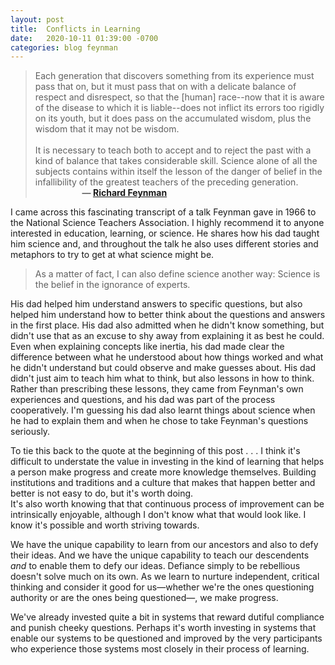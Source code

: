 ```yaml
---
layout: post
title:  Conflicts in Learning
date:   2020-10-11 01:39:00 -0700
categories: blog feynman
---
```


>Each generation that discovers something from its experience must pass that on, but it must pass that on with a delicate balance of respect and disrespect, so that the [human] race--now that it is aware of the disease to which it is liable--does not inflict its errors too rigidly on its youth, but it does pass on the accumulated wisdom, plus the wisdom that it may not be wisdom.
<br><br>
It is necessary to teach both to accept and to reject the past with a kind of balance that takes considerable skill. Science alone of all the subjects contains within itself the lesson of the danger of belief in the infallibility of the greatest teachers of the preceding generation. <br>
&nbsp;&nbsp;&nbsp;&nbsp;&nbsp;&nbsp;&nbsp;&nbsp;&nbsp;&nbsp;&nbsp;&nbsp;&nbsp;&nbsp;&nbsp;&nbsp;&nbsp;&nbsp;&nbsp;__&mdash; [Richard Feynman](http://www.fotuva.org/online/frameload.htm?/online/science.htm 'What is Science? - 1966')__


I came across this fascinating transcript of a talk Feynman gave in 1966 to the National Science Teachers Association. I highly recommend it to anyone interested in education, learning, or science. He shares how his dad taught him science and, and throughout the talk he also uses different stories and metaphors to try to get at what science might be. 

> As a matter of fact, I can also define science another way: Science is the belief in the ignorance of experts.

His dad helped him understand answers to specific questions, but also helped him understand how to better think about the questions and answers in the first place. His dad also admitted when he didn't know something, but didn't use that as an excuse to shy away from explaining it as best he could. Even when explaining concepts like inertia, his dad made clear the difference between what he understood about how things worked and what he didn't understand but could observe and make guesses about. His dad didn't just aim to teach him what to think, but also lessons in how to think. Rather than prescribing these lessons, they came from Feynman's own experiences and questions, and his dad was part of the process cooperatively. I'm guessing his dad also learnt things about science when he had to explain them and when he chose to take Feynman's questions seriously. 


To tie this back to the quote at the beginning of this post . . . I think it's difficult to understate the value in investing in the kind of learning that helps a person make progress and create more knowledge themselves. Building institutions and traditions and a culture that makes that happen better and better is not easy to do, but it's worth doing. <br> 
It's also worth knowing that that continuous process of improvement can be intrinsically enjoyable, although I don't know what that would look like. I know it's possible and worth striving towards. 

We have the unique capability to learn from our ancestors and also to defy their ideas. And we have the unique capability to teach our descendents *and* to enable them to defy our ideas. Defiance simply to be rebellious doesn't solve much on its own. As we learn to nurture independent, critical thinking and consider it good for us&mdash;whether we're the ones questioning authority or are the ones being questioned&mdash;, we make progress. 

We've already invested quite a bit in systems that reward dutiful compliance and punish cheeky questions. Perhaps it's worth investing in systems that enable our systems to be questioned and improved by the very participants who experience those systems most closely in their process of learning. 

























